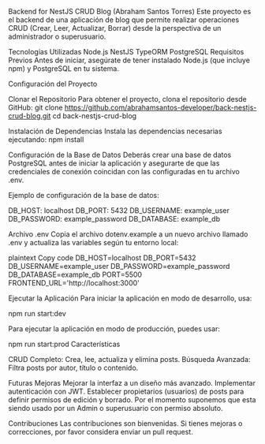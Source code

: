 Backend for NestJS CRUD Blog (Abraham Santos Torres)
Este proyecto es el backend de una aplicación de blog que permite realizar operaciones CRUD (Crear, Leer, Actualizar, Borrar) desde la perspectiva de un administrador o superusuario.

Tecnologías Utilizadas
Node.js
NestJS
TypeORM
PostgreSQL
Requisitos Previos
Antes de iniciar, asegúrate de tener instalado Node.js (que incluye npm) y PostgreSQL en tu sistema.

Configuración del Proyecto

Clonar el Repositorio
Para obtener el proyecto, clona el repositorio desde GitHub:
git clone https://github.com/abrahamsantos-developer/back-nestjs-crud-blog.git
cd back-nestjs-crud-blog

Instalación de Dependencias
Instala las dependencias necesarias ejecutando:
npm install

Configuración de la Base de Datos
Deberás crear una base de datos PostgreSQL antes de iniciar la aplicación y 
asegurarte de que las credenciales de conexión coincidan con las configuradas en tu archivo .env.

Ejemplo de configuración de la base de datos:

DB_HOST: localhost
DB_PORT: 5432
DB_USERNAME: example_user
DB_PASSWORD: example_password
DB_DATABASE: example_db


Archivo .env
Copia el archivo dotenv.example a un nuevo archivo llamado .env y actualiza las variables según tu entorno local:

plaintext
Copy code
DB_HOST=localhost
DB_PORT=5432
DB_USERNAME=example_user
DB_PASSWORD=example_password
DB_DATABASE=example_db
PORT=5500
FRONTEND_URL='http://localhost:3000'


Ejecutar la Aplicación
Para iniciar la aplicación en modo de desarrollo, usa:

npm run start:dev

Para ejecutar la aplicación en modo de producción, puedes usar:

npm run start:prod
Características

CRUD Completo: Crea, lee, actualiza y elimina posts.
Búsqueda Avanzada: Filtra posts por autor, título o contenido.

Futuras Mejoras
Mejorar la interfaz a un diseño más avanzado.
Implementar autenticación con JWT.
Establecer propietarios (usuarios) de posts para definir permisos de edición y borrado.
Por el momento suponemos que esta siendo usado por un Admin o superusuario con permiso absoluto.


Contribuciones
Las contribuciones son bienvenidas. Si tienes mejoras o correcciones, por favor considera enviar un pull request.
